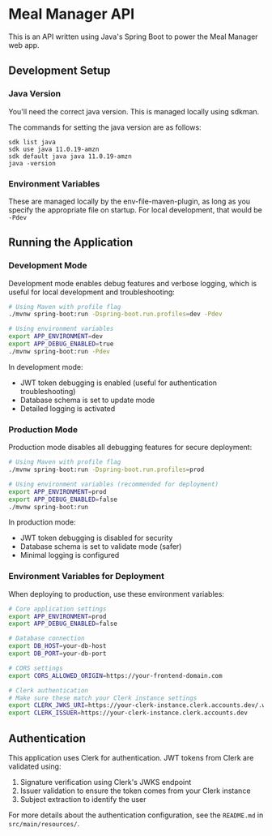 # Meal Manager API

This is an API written using Java's Spring Boot to power the Meal Manager web app. 

## Development Setup

### Java Version

You'll need the correct java version. 
This is managed locally using sdkman. 

The commands for setting the java version are as follows:
```
sdk list java
sdk use java 11.0.19-amzn
sdk default java java 11.0.19-amzn
java -version
```

### Environment Variables

These are managed locally by the env-file-maven-plugin, as long as you specify the appropriate file on startup. 
For local development, that would be `-Pdev`

## Running the Application

### Development Mode

Development mode enables debug features and verbose logging, which is useful for local development and troubleshooting:

```bash
# Using Maven with profile flag
./mvnw spring-boot:run -Dspring-boot.run.profiles=dev -Pdev

# Using environment variables
export APP_ENVIRONMENT=dev
export APP_DEBUG_ENABLED=true
./mvnw spring-boot:run -Pdev
```

In development mode:
- JWT token debugging is enabled (useful for authentication troubleshooting)
- Database schema is set to update mode
- Detailed logging is activated

### Production Mode

Production mode disables all debugging features for secure deployment:

```bash
# Using Maven with profile flag
./mvnw spring-boot:run -Dspring-boot.run.profiles=prod

# Using environment variables (recommended for deployment)
export APP_ENVIRONMENT=prod
export APP_DEBUG_ENABLED=false
./mvnw spring-boot:run
```

In production mode:
- JWT token debugging is disabled for security
- Database schema is set to validate mode (safer)
- Minimal logging is configured

### Environment Variables for Deployment

When deploying to production, use these environment variables:

```bash
# Core application settings
export APP_ENVIRONMENT=prod
export APP_DEBUG_ENABLED=false

# Database connection
export DB_HOST=your-db-host
export DB_PORT=your-db-port

# CORS settings
export CORS_ALLOWED_ORIGIN=https://your-frontend-domain.com

# Clerk authentication
# Make sure these match your Clerk instance settings
export CLERK_JWKS_URI=https://your-clerk-instance.clerk.accounts.dev/.well-known/jwks.json
export CLERK_ISSUER=https://your-clerk-instance.clerk.accounts.dev
```

## Authentication

This application uses Clerk for authentication. JWT tokens from Clerk are validated using:

1. Signature verification using Clerk's JWKS endpoint
2. Issuer validation to ensure the token comes from your Clerk instance
3. Subject extraction to identify the user

For more details about the authentication configuration, see the `README.md` in `src/main/resources/`. 